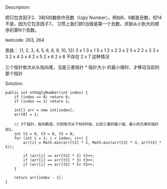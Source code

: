 Description:

把只包含因子2、3和5的数称作丑数（Ugly Number）。例如6、8都是丑数，但14不是，因为它包含因子7。 习惯上我们把1当做是第一个丑数。求按从小到大的顺序的第N个丑数。

leetcode: 263, 264

思路： 
{1, 2, 3, 4, 5, 6, 8, 9, 10, 12}
2 x 1   3 x 1   5 x 1
2 x 2   3 x 2   5 x 2
2 x 3   3 x 3
2 x 4   3 x 4
2 x 5
2 x 6
2 x 8  不存在 2 x 7 这种情况

三个指针依次从头指向尾，当是三者指针 * 指针大小 的最小值时，才移动当前的那个指针

Solution:

```
public int nthUglyNumber(int index) {
    if (index <= 0) return 0;
    if (index == 1) return 1;

    int[] arr = new int[index];
    arr[0] = 1;

    // 3个指针，指向数组，分别依次从下标0开始，比较三者的最小值，最小的元素的指针加1，
    int t2 = 0, t3 = 0, t5 = 0;
    for (int i = 1; i < index; i++) {
        arr[i] = Math.min(arr[t2] * 2, Math.min(arr[t3] * 3, arr[t5] * 5));

        if (arr[i] == arr[t2] * 2) t2++;
        if (arr[i] == arr[t3] * 3) t3++;
        if (arr[i] == arr[t5] * 5) t5++;
    }

    return arr[index - 1];
}
```
